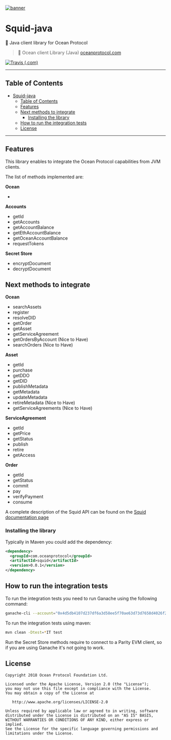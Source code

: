 [![banner](https://raw.githubusercontent.com/oceanprotocol/art/master/github/repo-banner%402x.png)](https://oceanprotocol.com)

# Squid-java
🦑 Java client library for Ocean Protocol

> 🐳 Ocean client Library (Java)
> [oceanprotocol.com](https://oceanprotocol.com)

[![Travis (.com)](https://img.shields.io/travis/com/oceanprotocol/squid-java.svg)](https://travis-ci.com/oceanprotocol/squid-java)

---

## Table of Contents

   * [Squid-java](#squid-java)
      * [Table of Contents](#table-of-contents)
      * [Features](#features)
      * [Next methods to integrate](#next-methods-to-integrate)
         * [Installing the library](#installing-the-library)
      * [How to run the integration tests](#how-to-run-the-integration-tests)
      * [License](#license)


---

## Features

This library enables to integrate the Ocean Protocol capabilities from JVM clients.

The list of methods implemented are:

**Ocean**

*

**Accounts**

* getId
* getAccounts
* getAccountBalance
* getEthAccountBalance
* getOceanAccountBalance
* requestTokens

**Secret Store**

* encryptDocument
* decryptDocument


## Next methods to integrate

**Ocean**

* searchAssets
* register
* resolveDID
* getOrder
* getAsset
* getServiceAgreement
* getOrdersByAccount (Nice to Have)
* searchOrders (Nice to Have)

**Asset**

* getId
* purchase
* getDDO
* getDID
* publishMetadata
* getMetadata
* updateMetadata
* retireMetadata (Nice to Have)
* getServiceAgreements (Nice to Have)

**ServiceAgreement**

* getId
* getPrice
* getStatus
* publish
* retire
* getAccess

**Order**

* getId
* getStatus
* commit
* pay
* verifyPayment
* consume


A complete description of the Squid API can be found on the [Squid documentation page](https://github.com/oceanprotocol/dev-ocean/blob/master/doc/development/squid.md)


### Installing the library

Typically in Maven you could add the dependency:

```xml
<dependency>
  <groupId>com.oceanprotocol</groupId>
  <artifactId>squid</artifactId>
  <version>0.0.1</version>
</dependency>
```


## How to run the integration tests

To run the integration tests you need to run Ganache using the following command:

```bash
ganache-cli --account="0x4d5db4107d237df6a3d58ee5f70ae63d73d7658d4026f2eefd2f204c81682cb7,100000000000000000000000000000000000"
```

To run the integration tests using maven:

```bash
mvn clean -Dtest=*IT test
```

Run the Secret Store methods require to connect to a Parity EVM client, so if you are using Ganache it's not going to work.



## License

```
Copyright 2018 Ocean Protocol Foundation Ltd.

Licensed under the Apache License, Version 2.0 (the "License");
you may not use this file except in compliance with the License.
You may obtain a copy of the License at

   http://www.apache.org/licenses/LICENSE-2.0

Unless required by applicable law or agreed to in writing, software
distributed under the License is distributed on an "AS IS" BASIS,
WITHOUT WARRANTIES OR CONDITIONS OF ANY KIND, either express or implied.
See the License for the specific language governing permissions and
limitations under the License.

